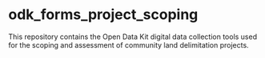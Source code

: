 # odk_forms_project_scoping

This repository contains the Open Data Kit digital data collection tools used for the scoping and assessment of community land delimitation projects.
 
